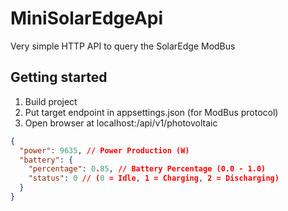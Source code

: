 # MiniSolarEdgeApi
Very simple HTTP API to query the SolarEdge ModBus

## Getting started

1. Build project
2. Put target endpoint in appsettings.json (for ModBus protocol)
3. Open browser at localhost:<port>/api/v1/photovoltaic

```json
{
  "power": 9635, // Power Production (W)
  "battery": {
    "percentage": 0.85, // Battery Percentage (0.0 - 1.0)
    "status": 0 // (0 = Idle, 1 = Charging, 2 = Discharging)
  }
}
```
